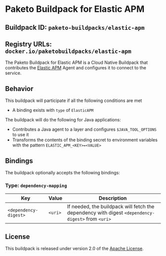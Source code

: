 # Paketo Buildpack for Elastic APM

## Buildpack ID: `paketo-buildpacks/elastic-apm`
## Registry URLs: `docker.io/paketobuildpacks/elastic-apm`
The Paketo Buildpack for Elastic APM is a Cloud Native Buildpack that contributes the [Elastic APM][e] Agent and configures it to connect to the service.

[e]: https://www.elastic.co/solutions/apm

## Behavior
This buildpack will participate if all the following conditions are met

* A binding exists with `type` of `ElasticAPM`

The buildpack will do the following for Java applications:

* Contributes a Java agent to a layer and configures `$JAVA_TOOL_OPTIONS` to use it
* Transforms the contents of the binding secret to environment variables with the pattern `ELASTIC_APM_<KEY>=<VALUE>`

## Bindings
The buildpack optionally accepts the following bindings:

### Type: `dependency-mapping`
| Key                   | Value   | Description                                                                                       |
| --------------------- | ------- | ------------------------------------------------------------------------------------------------- |
| `<dependency-digest>` | `<uri>` | If needed, the buildpack will fetch the dependency with digest `<dependency-digest>` from `<uri>` |

## License

This buildpack is released under version 2.0 of the [Apache License][a].

[a]: http://www.apache.org/licenses/LICENSE-2.0
